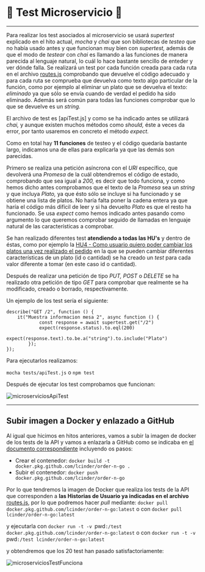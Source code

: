 

# :book: Test Microservicio :book:

---

Para realizar los test asociados al microservicio se usará *supertest* explicado en el hito actual, *mocha* y *chai* que son bibliotecas de *testeo* que no había usado antes y que funcionan muy bien con *supertest,* además de que el modo de *testear* con *chai* es llamando a las funciones de manera parecida al lenguaje natural, lo cuál lo hace bastante sencillo de enteder y ver dónde falla. Se realizará un test por cada función creada para cada ruta en el archivo [routes.js](https://github.com/LCinder/Order-n-Go/blob/master/src/routes.js) comprobando que devuelve el código adecuado y para cada ruta se comprueba que devuelva como texto algo particular de la función, como por ejemplo al eliminar un plato que se devuelva el texto: *eliminado* ya que sólo se envía cuando de verdad el pedido ha sido eliminado. Además será común para todas las funciones comprobar que lo que se devuelve es un *string.*

El archivo de test es [apiTest.js] y como se ha indicado antes se utilizará *chai,* y aunque existen muchos métodos como *should,* éste a veces da error, por tanto usaremos en concreto el método *expect.*

Como en total hay **11 funciones** de testeo y el código quedaría bastante largo, indicamos una de ellas para explicarla ya que las demás son parecidas.

Primero se realiza una petición asíncrona con el *URI* específico, que devolverá una *Promesa* de la cuál obtendremos el código de estado, comprobando que sea igual a *200,* es decir que todo funciona, y como hemos dicho antes comprobamos que el texto de la *Promesa* sea un *string* y que incluya *Plato,* ya que ésto sólo se incluye si ha funcionado y se obtiene una lista de platos. No haría falta poner la cadena entera ya que haría el código más difícil de leer y si ha devuelto *Plato* es que el resto ha funcionado. Se usa *expect* como hemos indicado antes pasando como argumento lo que queremos comprobar seguido de llamadas en lenguaje natural de las características a comprobar.

Se han realizado diferentes test **atendiendo a todas las HU's** y dentro de éstas, como por ejemplo la [HU4 - Como usuario quiero poder cambiar los platos una vez realizado el pedido](https://github.com/LCinder/Order-n-Go/issues/4) en la que se pueden cambiar diferentes características de un plato (id o cantidad)  se ha creado un *test* para cada valor diferente a tomar (en este caso id o cantidad).

Después de realizar una petición de tipo *PUT,* *POST* o *DELETE* se ha realizado otra petición de tipo *GET* para comprobar que realmente se ha modificado, creado o borrado, respectivamente.

Un ejemplo de los test sería el siguiente:

~~~
describe("GET /2", function () {
	it("Muestra informacion mesa 2", async function () {
			const response = await supertest.get("/2")
			expect(response.status).to.eql(200)
			expect(response.text).to.be.a("string").to.include("Plato")
		});
});
~~~

Para ejecutarlos realizamos:

`mocha tests/apiTest.js` o `npm test`

Después de ejecutar los test comprobamos que funcionan:

![microserviciosApiTest](https://github.com/LCinder/Order-n-Go/blob/master/docs/img/microserviciosApiTest.PNG)

---

## Subir imagen a Docker y enlazado a GitHub

Al igual que hicimos en hitos anteriores, vamos a subir la imagen de docker de los tests de la API y vamos a enlazarla a GitHub como se indicaba en [el documento correspondiente](https://github.com/LCinder/Order-n-Go/blob/master/docs/herramientas/ghcr.md) incluyendo os pasos:

- Crear el contenedor: `docker build -t docker.pkg.github.com/lcinder/order-n-go .`
- Subir el contenedor: `docker push docker.pkg.github.com/lcinder/order-n-go`

 Por lo que tendremos la imagen de Docker que realiza los tests de la API que corresponden a **las Historias de Usuario ya indicadas en el archivo** [routes.js](https://github.com/LCinder/Order-n-Go/blob/master/src/routes.js), por lo que podremos hacer *pull* mediante:
`docker pull docker.pkg.github.com/lcinder/order-n-go:latest` o con `docker pull lcinder/order-n-go:latest`

 y ejecutarla con `docker run -t -v `pwd`:/test docker.pkg.github.com/lcinder/order-n-go:latest` o con `docker run -t -v `pwd`:/test lcinder/order-n-go:latest`

 y obtendremos que los 20 test han pasado satisfactoriamente:


 ![microserviciosTestFunciona](https://github.com/LCinder/Order-n-Go/blob/master/docs/img/microserviciosTestFunciona.PNG)
